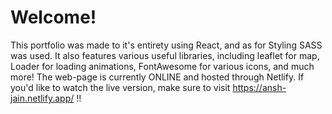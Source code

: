# Welcome!

This portfolio was made to it's entirety using React, and as for Styling SASS was used. It also features various useful libraries, including leaflet for map, Loader for loading animations, FontAwesome for various icons, and much more! The web-page is currently ONLINE and hosted through Netlify. If you'd like to watch the live version, make sure to visit https://ansh-jain.netlify.app/  !!



